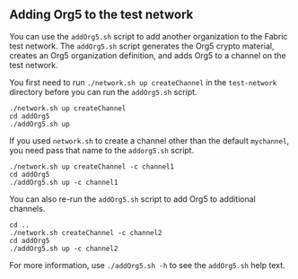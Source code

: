 ## Adding Org5 to the test network

You can use the `addOrg5.sh` script to add another organization to the Fabric test network. The `addOrg5.sh` script generates the Org5 crypto material, creates an Org5 organization definition, and adds Org5 to a channel on the test network.

You first need to run `./network.sh up createChannel` in the `test-network` directory before you can run the `addOrg5.sh` script.

```
./network.sh up createChannel
cd addOrg5
./addOrg5.sh up
```

If you used `network.sh` to create a channel other than the default `mychannel`, you need pass that name to the `addorg5.sh` script.
```
./network.sh up createChannel -c channel1
cd addOrg5
./addOrg5.sh up -c channel1
```

You can also re-run the `addOrg5.sh` script to add Org5 to additional channels.
```
cd ..
./network.sh createChannel -c channel2
cd addOrg5
./addOrg5.sh up -c channel2
```

For more information, use `./addOrg5.sh -h` to see the `addOrg5.sh` help text.
